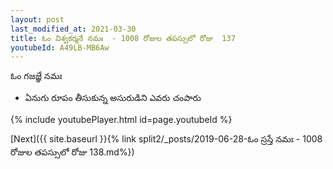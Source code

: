 ```yaml
---
layout: post
last_modified_at: 2021-03-30
title: ఓం విశ్వకర్మనే నమః  - 1008 రోజుల తపస్సులో రోజు  137
youtubeId: A49LB-MB6Aw
---
```

 
 
 ఓం గజజ్ఞే నమః  
 
 -  ఏనుగు రూపం తీసుకున్న అసురుడిని ఎవరు చంపారు 
 
  
 
  
 
 
 
 
 
 


{% include youtubePlayer.html id=page.youtubeId %}
 
[Next]({{ site.baseurl }}{% link  split2/_posts/2019-06-28-ఓం స్రస్తే నమః  - 1008 రోజుల తపస్సులో రోజు  138.md%})
 
